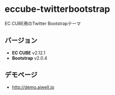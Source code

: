 eccube-twitterbootstrap
=======================

EC CUBE用のTwitter Bootstrapテーマ

バージョン
-----------
+ **EC CUBE**
v2.12.1
+ **Bootstrap**
v2.0.4

デモページ
-----------
+ http://demo.aiwell.jp
